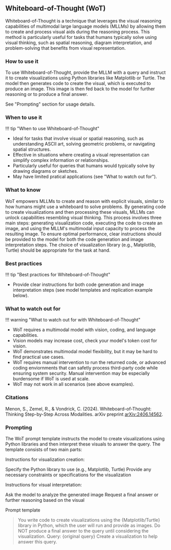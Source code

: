 ## Whiteboard-of-Thought (WoT)
Whiteboard-of-Thought is a technique that leverages the visual reasoning capabilities of multimodal large language models (MLLMs) by allowing them to create and process visual aids during the reasoning process. This method is particularly useful for tasks that humans typically solve using visual thinking, such as spatial reasoning, diagram interpretation, and problem-solving that benefits from visual representation.

### How to use it
To use Whiteboard-of-Thought, provide the MLLM with a query and instruct it to create visualizations using Python libraries like Matplotlib or Turtle. The model then generates code to create the visual, which is executed to produce an image. This image is then fed back to the model for further reasoning or to produce a final answer.

See "Prompting" section for usage details.

### When to use it
!!! tip "When to use Whiteboard-of-Thought"
- Ideal for tasks that involve visual or spatial reasoning, such as understanding ASCII art, solving geometric problems, or navigating spatial structures.
- Effective in situations where creating a visual representation can simplify complex information or relationships.
- Particularly useful for queries that humans would typically solve by drawing diagrams or sketches.
- May have limited pratical applications (see "What to watch out for").

### What to know
WoT empowers MLLMs to create and reason with explicit visuals, similar to how humans might use a whiteboard to solve problems. By generating code to create visualizations and then processing these visuals, MLLMs can unlock capabilities resembling visual thinking. This process involves three main steps: generating visualization code, executing the code to create an image, and using the MLLM's multimodal input capacity to process the resulting image.
To ensure optimal performance, clear instructions should be provided to the model for both the code generation and image interpretation steps. The choice of visualization library (e.g., Matplotlib, Turtle) should be appropriate for the task at hand.

### Best practices
!!! tip "Best practices for Whiteboard-of-Thought"
- Provide clear instructions for both code generation and image interpretation steps (see model templates and replication example below).

### What to watch out for
!!! warning "What to watch out for with Whiteboard-of-Thought"
- WoT requires a multimodal model with vision, coding, and language capabilities.
- Vision models may increase cost, check your model's token cost for vision.
- WoT demonstrates multimodal model flexibility, but it may be hard to find practical use cases.
- WoT requires manual intervention to run the returned code, or advanced coding enviornments that can safetly process third-party code while ensuring system security. Manual intervention may be especially burdensome if WoT is used at scale.
- WoT may not work in all scenarios (see above examples).

### Citations
Menon, S., Zemel, R., & Vondrick, C. (2024). Whiteboard-of-Thought: Thinking Step-by-Step Across Modalities. arXiv preprint [arXiv:2406.14562](https://arxiv.org/abs/2406.14562).

### Prompting
The WoT prompt template instructs the model to create visualizations using Python libraries and then interpret these visuals to answer the query. The template consists of two main parts:

Instructions for visualization creation:

Specify the Python library to use (e.g., Matplotlib, Turtle)
Provide any necessary constraints or specifications for the visualization


Instructions for visual interpretation:

Ask the model to analyze the generated image
Request a final answer or further reasoning based on the visual



Prompt template

> You write code to create visualizations using the {Matplotlib/Turtle} library in Python, which the user will run and provide as images. Do NOT produce a final answer to the query until considering the visualization.
> Query: {original query}
> Create a visualization to help answer this query.